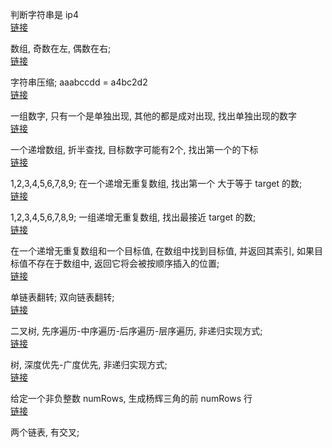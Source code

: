 判断字符串是 ip4  
[链接](a003.md)  

数组, 奇数在左, 偶数在右;  
[链接](a004.md)  

字符串压缩;  aaabccdd = a4bc2d2  
[链接](a005.md)  

一组数字, 只有一个是单独出现, 其他的都是成对出现, 找出单独出现的数字  
[链接](a009.md)  

一个递增数组, 折半查找, 目标数字可能有2个, 找出第一个的下标  
[链接](a006.md)  

1,2,3,4,5,6,7,8,9;  在一个递增无重复数组, 找出第一个 大于等于 target 的数;  
[链接](a007.md)  

1,2,3,4,5,6,7,8,9;  一组递增无重复数组, 找出最接近 target 的数;  
[链接](a010.md)  

在一个递增无重复数组和一个目标值, 在数组中找到目标值, 并返回其索引, 如果目标值不存在于数组中, 返回它将会被按顺序插入的位置;  
[链接](a011.md)  

单链表翻转;  双向链表翻转;  
[链接](a008.md)  

二叉树, 先序遍历-中序遍历-后序遍历-层序遍历, 非递归实现方式;  
[链接](a001.md)  

树, 深度优先-广度优先, 非递归实现方式;  
[链接](a002.md)  

给定一个非负整数 numRows, 生成杨辉三角的前 numRows 行  
[链接](a012.md)  

两个链表, 有交叉;  




